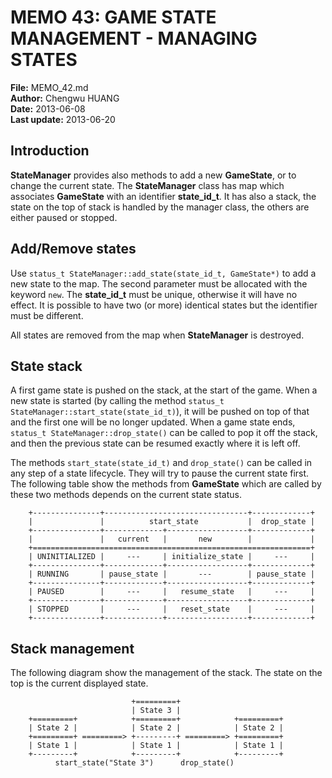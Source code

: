 ﻿# MEMO 43: GAME STATE MANAGEMENT - MANAGING STATES
**File:** MEMO_42.md    
**Author:** Chengwu HUANG    
**Date:** 2013-06-08    
**Last update:** 2013-06-20

## Introduction
**StateManager** provides also methods to add a new **GameState**, or to change
the current state. The **StateManager** class has map which associates
**GameState** with an identifier **state_id_t**. It has also a stack, the state
on the top of stack is handled by the manager class, the others are either
paused or stopped.

## Add/Remove states
Use `status_t StateManager::add_state(state_id_t, GameState*)` to add a new
state to the map. The second parameter must be allocated with the keyword `new`.
The **state_id_t** must be unique, otherwise it will have no effect.
It is possible to have two (or more) identical states but the identifier must
be different.

All states are removed from the map when **StateManager** is destroyed.

## State stack
A first game state is pushed on the stack, at the start of the game.
When a new state is started (by calling the method 
`status_t StateManager::start_state(state_id_t)`), it will be pushed on top of
that and the first one will be no longer updated.
When a game state ends, `status_t StateManager::drop_state()` can be called
to pop it off the stack, and then the previous state can be resumed exactly
where it is left off.

The methods `start_state(state_id_t)` and `drop_state()` can be called in any
step of a state lifecycle. They will try to pause the current state first.
The following table show the methods from **GameState** which are called by
these two methods depends on the current state status.

        +---------------+--------------------------------+-------------+
        |               |          start_state           |  drop_state |
        +---------------+-------------+------------------+-------------+
        |               |   current   |       new        |             |
        +==============================================================+
        | UNINITIALIZED |     ---     | initialize_state |     ---     |
        +---------------+-------------+------------------+-------------+
        | RUNNING       | pause_state |       ---        | pause_state |
        +---------------+-------------+------------------+-------------+
        | PAUSED        |     ---     |   resume_state   |     ---     |
        +---------------+-------------+------------------+-------------+
        | STOPPED       |     ---     |   reset_state    |     ---     |
        +---------------+-------------+------------------+-------------+


## Stack management
The following diagram show the management of the stack. The state on the top is
the current displayed state.

                               +=========+
                               | State 3 |
        +=========+            +=========+            +=========+
        | State 2 |            | State 2 |            | State 2 |
        +=========+ =========> +---------+ =========> +=========+
        | State 1 |            | State 1 |            | State 1 |
        +---------+            +---------+            +---------+
              start_state("State 3")      drop_state()



